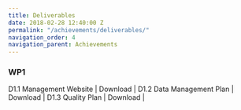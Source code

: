 ```yaml
---
title: Deliverables
date: 2018-02-28 12:40:00 Z
permalink: "/achievements/deliverables/"
navigation_order: 4
navigation_parent: Achievements
---
```


### WP1

D1.1 Management Website | Download |
D1.2 Data Management Plan | Download |
D1.3 Quality Plan | Download |